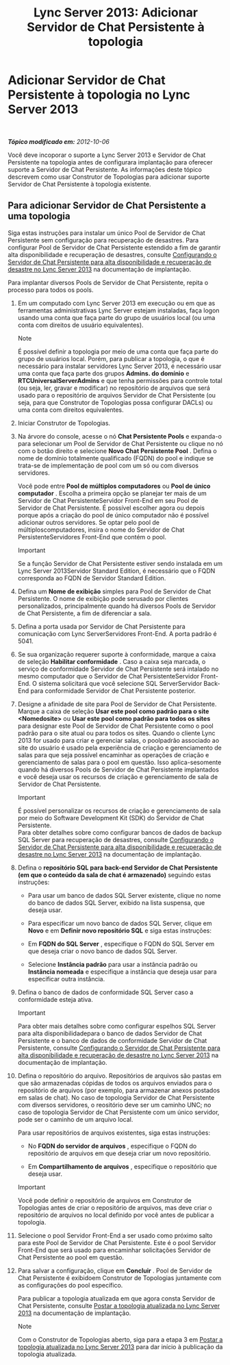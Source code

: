 ﻿---
title: 'Lync Server 2013: Adicionar Servidor de Chat Persistente à topologia'
TOCTitle: Adicionar Servidor de Chat Persistente à topologia
ms:assetid: 8389b307-8c17-4e45-b3b5-5dc9fcfc2ffb
ms:mtpsurl: https://technet.microsoft.com/pt-br/library/JJ205049(v=OCS.15)
ms:contentKeyID: 49307316
ms.date: 05/19/2016
mtps_version: v=OCS.15
ms.translationtype: HT
---

# Adicionar Servidor de Chat Persistente à topologia no Lync Server 2013

 

_**Tópico modificado em:** 2012-10-06_

Você deve incoporar o suporte a Lync Server 2013 e Servidor de Chat Persistente na topologia antes de configurara implantação para oferecer suporte a Servidor de Chat Persistente. As informações deste tópico descrevem como usar Construtor de Topologias para adicionar suporte Servidor de Chat Persistente à topologia existente.

## Para adicionar Servidor de Chat Persistente a uma topologia

Siga estas instruções para instalar um único Pool de Servidor de Chat Persistente sem configuração para recuperação de desastres. Para configurar Pool de Servidor de Chat Persistente estendido a fim de garantir alta disponibilidade e recuperação de desastres, consulte [Configurando o Servidor de Chat Persistente para alta disponibilidade e recuperação de desastre no Lync Server 2013](lync-server-2013-configuring-persistent-chat-server-for-high-availability-and-disaster-recovery.md) na documentação de implantação.

Para implantar diversos Pools de Servidor de Chat Persistente, repita o processo para todos os pools.

1.  Em um computado com Lync Server 2013 em execução ou em que as ferramentas administrativas Lync Server estejam instaladas, faça logon usando uma conta que faça parte do grupo de usuários local (ou uma conta com direitos de usuário equivalentes).
    
    > [!NOTE]  
    > É possível definir a topologia por meio de uma conta que faça parte do grupo de usuários local. Porém, para publicar a topologia, o que é necessário para instalar servidores Lync Server 2013, é necessário usar uma conta que faça parte dos grupos <strong>Admins. do domínio</strong> e <strong>RTCUniversalServerAdmins</strong> e que tenha permissões para controle total (ou seja, ler, gravar e modificar) no repositório de arquivos que será usado para o repositório de arquivos Servidor de Chat Persistente (ou seja, para que Construtor de Topologias possa configurar DACLs) ou uma conta com direitos equivalentes.

2.  Iniciar Construtor de Topologias.

3.  Na árvore do console, acesse o nó **Chat Persistente Pools** e expanda-o para selecionar um Pool de Servidor de Chat Persistente ou clique no nó com o botão direito e selecione **Novo Chat Persistente Pool** . Defina o nome de domínio totalmente qualificado (FQDN) do pool e indique se trata-se de implementação de pool com um só ou com diversos servidores.
    
    Você pode entre **Pool de múltiplos computadores** ou **Pool de único computador** . Escolha a primeira opção se planejar ter mais de um Servidor de Chat PersistenteServidor Front-End em seu Pool de Servidor de Chat Persistente. É possível escolher agora ou depois porque após a criação do pool de único computador não é possível adicionar outros servidores. Se optar pelo pool de múltiploscomputadores, insira o nome do Servidor de Chat PersistenteServidores Front-End que contém o pool.
    
    > [!IMPORTANT]  
    > Se a função Servidor de Chat Persistente estiver sendo instalada em um Lync Server 2013Servidor Standard Edition, é necessário que o FQDN corresponda ao FQDN de Servidor Standard Edition.

4.  Defina um **Nome de exibição** simples para Pool de Servidor de Chat Persistente. O nome de exibição pode serusado por clientes personalizados, principalmente quando há diversos Pools de Servidor de Chat Persistente, a fim de diferenciar a sala.

5.  Defina a porta usada por Servidor de Chat Persistente para comunicação com Lync ServerServidores Front-End. A porta padrão é 5041.

6.  Se sua organização requerer suporte à conformidade, marque a caixa de seleção **Habilitar conformidade** . Caso a caixa seja marcada, o serviço de conformidade Servidor de Chat Persistente será intalado no mesmo computador que o Servidor de Chat PersistenteServidor Front-End. O sistema solicitará que você selecione SQL ServerServidor Back-End para conformidade Servidor de Chat Persistente posterior.

7.  Designe a afinidade de site para Pool de Servidor de Chat Persistente. Marque a caixa de seleção **Usar este pool como padrão para o site \<Nomedosite\>** ou **Usar este pool como padrão para todos os sites** para designar este Pool de Servidor de Chat Persistente como o pool padrão para o site atual ou para todos os sites. Quando o cliente Lync 2013 for usado para criar e gerenciar salas, o poolpadrão associado ao site do usuário é usado pela experiência de criação e gerenciamento de salas para que seja possível encaminhar as operações de criação e gerenciamento de salas para o pool em questão. Isso aplica-sesomente quando há diversos Pools de Servidor de Chat Persistente implantados e você deseja usar os recursos de criação e gerenciamento de sala de Servidor de Chat Persistente.
    
    > [!IMPORTANT]  
    > É possível personalizar os recursos de criação e gerenciamento de sala por meio do Software Development Kit (SDK) do Servidor de Chat Persistente.<br />    Para obter detalhes sobre como configurar bancos de dados de backup SQL Server para recuperação de desastres, consulte <a href="lync-server-2013-configuring-persistent-chat-server-for-high-availability-and-disaster-recovery.md">Configurando o Servidor de Chat Persistente para alta disponibilidade e recuperação de desastre no Lync Server 2013</a> na documentação de implantação.

8.  Defina o **repositório SQL para back-end Servidor de Chat Persistente (em que o conteúdo da sala de chat é armazenado)** seguindo estas instruções:
    
      - Para usar um banco de dados SQL Server existente, clique no nome do banco de dados SQL Server, exibido na lista suspensa, que deseja usar.
    
      - Para especificar um novo banco de dados SQL Server, clique em **Novo** e em **Definir novo repositório SQL** e siga estas instruções:
    
    <!-- end list -->
    
      - Em **FQDN do SQL Server** , especifique o FQDN do SQL Server em que deseja criar o novo banco de dados SQL Server.
    
      - Selecione **Instância padrão** para usar a instância padrão ou **Instância nomeada** e especifique a instância que deseja usar para especificar outra instância.

9.  Defina o banco de dados de conformidade SQL Server caso a conformidade esteja ativa.
    
    > [!IMPORTANT]  
    > Para obter mais detalhes sobre como configurar espelhos SQL Server para alta disponibilidadepara o banco de dados Servidor de Chat Persistente e o banco de dados de conformidade Servidor de Chat Persistente, consulte <a href="lync-server-2013-configuring-persistent-chat-server-for-high-availability-and-disaster-recovery.md">Configurando o Servidor de Chat Persistente para alta disponibilidade e recuperação de desastre no Lync Server 2013</a> na documentação de implantação.

10. Defina o reposítório do arquivo. Repositórios de arquivos são pastas em que são armazenadas cópidas de todos os arquivos enviados para o repositório de arquivos (por exemplo, para armazenar anexos postados em salas de chat). No caso de topologia Servidor de Chat Persistente com diversos servidores, o reositório deve ser um caminho UNC; no caso de topologia Servidor de Chat Persistente com um único servidor, pode ser o caminho de um arquivo local.
    
    Para usar repositórios de arquivos existentes, siga estas instruções:
    
      - No **FQDN do servidor de arquivos** , especifique o FQDN do repositório de arquivos em que deseja criar um novo repositório.
    
      - Em **Compartilhamento de arquivos** , especifique o repositório que deseja usar.
    
    > [!IMPORTANT]  
    > Você pode definir o repositório de arquivos em Construtor de Topologias antes de criar o repositório de arquivos, mas deve criar o repositório de arquivos no local definido por você antes de publicar a topologia.

11. Selecione o pool Servidor Front-End a ser usado como próximo salto para este Pool de Servidor de Chat Persistente. Este é o pool Servidor Front-End que será usado para encaminhar solicitações Servidor de Chat Persistente ao pool em questão.

12. Para salvar a configuração, clique em **Concluir** . Pool de Servidor de Chat Persistente é exibidoem Construtor de Topologias juntamente com as configurações do pool específico.
    
    Para publicar a topologia atualizada em que agora consta Servidor de Chat Persistente, consulte [Postar a topologia atualizada no Lync Server 2013](lync-server-2013-publish-the-updated-topology.md) na documentação de implantação.
    
    > [!NOTE]  
    > Com o Construtor de Topologias aberto, siga para a etapa 3 em <a href="lync-server-2013-publish-the-updated-topology.md">Postar a topologia atualizada no Lync Server 2013</a> para dar início à publicação da topologia atualizada.
